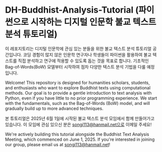 # DH-Buddhist-Analysis-Tutorial (파이썬으로 시작하는 디지털 인문학 불교 텍스트 분석 튜토리얼)

이 레포지토리는 디지털 인문학에 관심 있는 분들을 위한 불교 텍스트 분석 튜토리얼 공간입니다. 코딩 경험이 많지 않은 인문학 연구자나 학생들이 파이썬을 활용하여 불교 텍스트를 직접 분석하고 연구에 적용할 수 있도록 돕는 것을 목표로 합니다. 기초적인 Bag-of-Words(BoW) 모델부터 시작하여 점차 다양한 텍스트 분석 기법을 다룰 예정입니다. 

Welcome! This repository is designed for humanities scholars, students, and enthusiasts who want to explore Buddhist texts using computational methods. Our goal is to provide a gentle introduction to text analysis with Python, even if you have little to no prior programming experience. We start with the fundamentals, such as the Bag-of-Words (BoW) model, and will gradually build up to more advanced techniques. 

본 튜토리얼은 2025년 6월 1일에 시작된 불교 텍스트 분석 모임에서 함께 만들어가고 있습니다. 이 모임에 관심 있으신 분은 songi113@hanmail.net으로 이메일 주세요!

We're actively building this tutorial alongside the Buddhist Text Analysis Meeting, which commenced on June 1, 2025. If you're interested in joining our group, please email us at songi113@hanmail.net!
